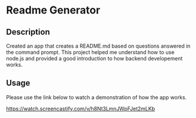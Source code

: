 # Readme Generator

## Description

Created an app that creates a README.md based on questions answered in the command prompt. This project helped me understand how to use node.js and provided a good introduction to how backend developement works.

## Usage

Please use the link below to watch a demonstration of how the app works.

https://watch.screencastify.com/v/h8Nt3LmnJWpFJet2mLKb
